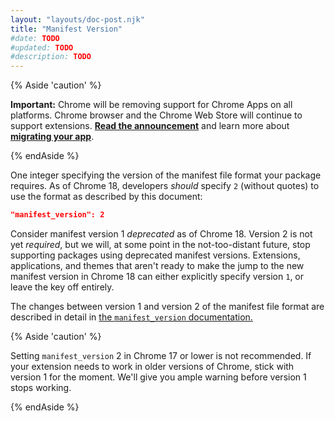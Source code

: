 ```yaml
---
layout: "layouts/doc-post.njk"
title: "Manifest Version"
#date: TODO
#updated: TODO
#description: TODO
---
```


{% Aside 'caution' %}

**Important:** Chrome will be removing support for Chrome Apps on all platforms. Chrome browser and
the Chrome Web Store will continue to support extensions. [**Read the announcement**][1] and learn
more about [**migrating your app**][2].

{% endAside %}

One integer specifying the version of the manifest file format your package requires. As of Chrome
18, developers _should_ specify `2` (without quotes) to use the format as described by this
document:

```json
"manifest_version": 2
```

Consider manifest version 1 _deprecated_ as of Chrome 18. Version 2 is not yet _required_, but we
will, at some point in the not-too-distant future, stop supporting packages using deprecated
manifest versions. Extensions, applications, and themes that aren't ready to make the jump to the
new manifest version in Chrome 18 can either explicitly specify version `1`, or leave the key off
entirely.

The changes between version 1 and version 2 of the manifest file format are described in detail in
[the `manifest_version` documentation.][3]

{% Aside 'caution' %}

Setting `manifest_version` 2 in Chrome 17 or lower is not recommended. If your extension needs to
work in older versions of Chrome, stick with version 1 for the moment. We'll give you ample warning
before version 1 stops working.

{% endAside %}

[1]: https://blog.chromium.org/2020/08/changes-to-chrome-app-support-timeline.html
[2]: /apps/migration
[3]: /extensions/manifestVersion
